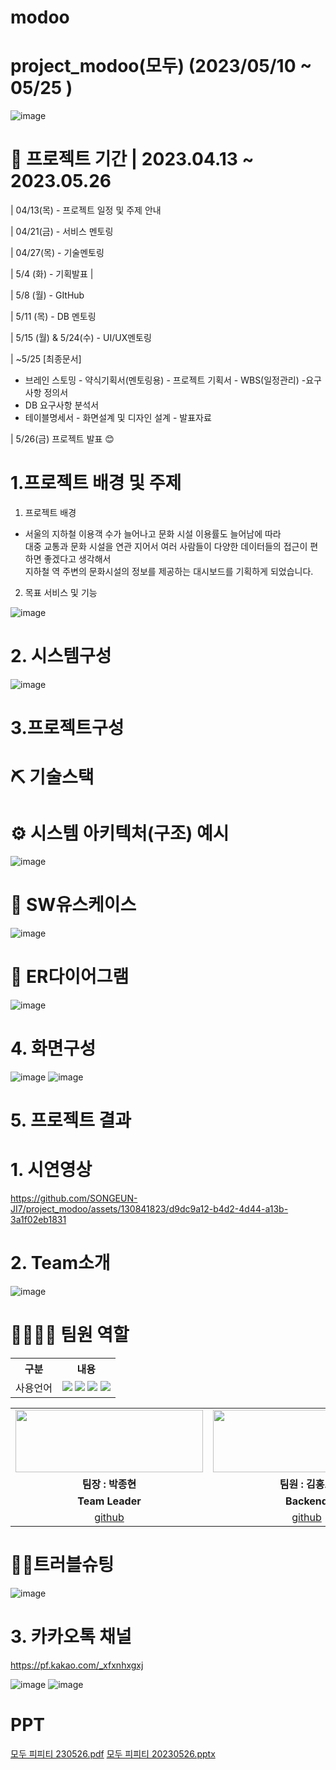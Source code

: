 # modoo

# project_modoo(모두) (2023/05/10 ~ 05/25 )


![image](https://github.com/SONGEUN-JI7/project_modoo/assets/130841823/631be858-6454-4797-8ae6-ff2b18fdf1d6)


# 📅 프로젝트 기간 | 2023.04.13 ~ 2023.05.26

| 04/13(목) - 프로젝트 일정 및 주제 안내

| 04/21(금) - 서비스 멘토링 

| 04/27(목) - 기술멘토링 

| 5/4 (화) - 기획발표 | 

| 5/8 (월) - GItHub 

| 5/11 (목) - DB 멘토링 

| 5/15 (월) & 5/24(수) - UI/UX멘토링 

| ~5/25 [최종문서] 
- 브레인 스토밍 - 약식기획서(멘토링용) - 프로젝트 기획서 - WBS(일정관리) -요구사항 정의서 
- DB 요구사항 분석서
- 테이블명세서  - 화면설계 및 디자인 설계 - 발표자료
                  
| 5/26(금) 프로젝트 발표 😊



# 1.프로젝트 배경 및 주제

1) 프로젝트 배경  
- 서울의 지하철 이용객 수가 늘어나고 문화 시설 이용률도 늘어남에 따라  
대중 교통과 문화 시설을 연관 지어서 여러 사람들이 다양한 데이터들의 접근이 편하면 좋겠다고 생각해서   
지하철 역 주변의 문화시설의 정보를 제공하는 대시보드를 기획하게 되었습니다.

2) 목표 서비스 및 기능

![image](https://github.com/2021-SMHRD-KDT-BigData-18/modoo/assets/132041834/9e7868cc-af73-46fb-ac2b-24501ec5adbe)



# 2. 시스템구성

![image](https://github.com/SONGEUN-JI7/project_modoo/assets/130841823/08f7f001-2b80-4f50-81ea-0a602000d967)

# 3.프로젝트구성

# ⛏ 기술스택

<table>
    <tr>
        <th>구분</th>
        <th>내용</th>
    </tr>
    <tr>
        <td>사용언어</td>
        <td>
            <img src="https://img.shields.io/badge/Java-007396?style=for-the-badge&logo=java&logoColor=white"/>
            <img src="https://img.shields.io/badge/HTML5-E34F26?style=for-the-badge&logo=HTML5&logoColor=white"/>
            <img src="https://img.shields.io/badge/CSS3-1572B6?style=for-the-badge&logo=CSS3&logoColor=white"/>
            <img src="https://img.shields.io/badge/JavaScript-F7DF1E?style=for-the-badge&logo=JavaScript&logoColor=white"/>
        </td>
    </tr>
 
  

# ⚙ 시스템 아키텍처(구조) 예시

![image](https://github.com/SONGEUN-JI7/project_modoo/assets/130841823/6faa917f-8cec-4ffd-8d0a-2ef8944eb527)

# 📌 SW유스케이스
![image](https://github.com/SONGEUN-JI7/project_modoo/assets/130841823/cdfc9dd8-46d2-4e6e-8b73-c96d18a89f60)

# 📌 ER다이어그램
![image](https://github.com/SONGEUN-JI7/project_modoo/assets/130841823/04fd66be-3861-4d21-b2c0-c2401bd7a1b7)


# 4. 화면구성
![image](https://github.com/2021-SMHRD-KDT-BigData-18/modoo/assets/130841823/0ed87c05-ed5b-4545-b940-40f23c739c77)
![image](https://github.com/2021-SMHRD-KDT-BigData-18/modoo/assets/130841823/6106fa59-7156-4a53-8306-227a4f6fcf0a)


# 5. 프로젝트 결과

 # 1. 시연영상
  

https://github.com/SONGEUN-JI7/project_modoo/assets/130841823/d9dc9a12-b4d2-4d44-a13b-3a1f02eb1831




  # 2. Team소개
  
![image](https://github.com/2021-SMHRD-KDT-BigData-18/modoo/assets/132041834/329e8c0a-1eb2-4aaf-bb44-dc8cb7492d2f)


# 👨‍👩‍👦‍👦 팀원 역할

<table>
  <tr>
    <td align="center"><img src="https://item.kakaocdn.net/do/fd49574de6581aa2a91d82ff6adb6c0115b3f4e3c2033bfd702a321ec6eda72c" width="300" height="100"/></td>
    <td align="center"><img src="https://item.kakaocdn.net/do/fd49574de6581aa2a91d82ff6adb6c0115b3f4e3c2033bfd702a321ec6eda72c" width="300" height="100"/></td>
    <td align="center"><img src="https://mblogthumb-phinf.pstatic.net/20160127_177/krazymouse_1453865104404DjQIi_PNG/%C4%AB%C4%AB%BF%C0%C7%C1%B7%BB%C1%EE_%B6%F3%C0%CC%BE%F0.png?type=w2" width="300" height="100"/></td>
    <td align="center"><img src="https://i.pinimg.com/236x/ed/bb/53/edbb53d4f6dd710431c1140551404af9.jpg" width="300" height="100"/></td>
    <td align="center"><img src="https://pbs.twimg.com/media/B-n6uPYUUAAZSUx.png" width="300" height="100"/></td>
  </tr>
  <tr>
    <td align="center"><strong>팀장 : 박종현 </strong></td>
    <td align="center"><strong>팀원 : 김홍모</strong></td>
    <td align="center"><strong>팀원 : 김선제 </strong></td>
    <td align="center"><strong>팀원 : 박기쁨</strong></td>
    <td align="center"><strong>팀원 : 송은지</strong></td>
  </tr>
  <tr>
    <td align="center"><b>Team Leader</b></td>
    <td align="center"><b>Backend</b></td>
    <td align="center"><b>Backend</b></td>
    <td align="center"><b>Frontend</b></td>
    <td align="center"><b>Frontend</b></td>
  </tr>
  <tr>
    <td align="center"><a href="https://github.com/hyun521" target='_blank'>github</a></td>
    <td align="center"><a href="https://github.com/hongmoKim" target='_blank'>github</a></td>
    <td align="center"><a href="https://github.com/KSJ0987" target='_blank'>github</a></td>
    <td align="center"><a href="https://github.com/parkgibbeum" target='_blank'>github</a></td>
    <td align="center"><a href="https://github.com/SONGEUN-JI7" target='_blank'>github</a></td>
  </tr>
</table>
        
        
      
# 🤾‍♂️트러블슈팅


![image](https://github.com/2021-SMHRD-KDT-BigData-18/modoo/assets/130841823/100391c9-8cbf-4b1d-8359-9c22931fd825)

        
  # 3. 카카오톡 채널
  
  https://pf.kakao.com/_xfxnhxgxj
  
   ![image](https://github.com/SONGEUN-JI7/project_modoo/assets/130841823/5fcd2f36-3b00-4397-99bb-fa4baedaeed8)
   ![image](https://github.com/SONGEUN-JI7/project_modoo/assets/130841823/f9bf02e6-e0f7-453b-8f7b-2ab4e606dbbb)
   
   
   # PPT

[모두 피피티 230526.pdf](https://github.com/2021-SMHRD-KDT-BigData-18/modoo/files/11572228/230526.pdf)
[모두 피피티 20230526.pptx](https://github.com/2021-SMHRD-KDT-BigData-18/modoo/files/11572729/20230526.pptx)


   

  
